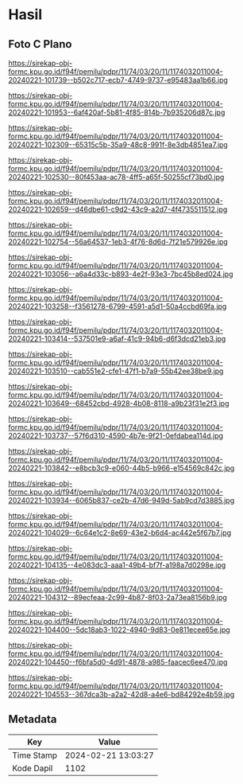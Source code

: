 # Hasil

## Foto C Plano

https://sirekap-obj-formc.kpu.go.id/f94f/pemilu/pdpr/11/74/03/20/11/1174032011004-20240221-101739--b502c717-ecb7-4749-9737-e95483aa1b66.jpg

https://sirekap-obj-formc.kpu.go.id/f94f/pemilu/pdpr/11/74/03/20/11/1174032011004-20240221-101953--6af420af-5b81-4f85-814b-7b935206d87c.jpg

https://sirekap-obj-formc.kpu.go.id/f94f/pemilu/pdpr/11/74/03/20/11/1174032011004-20240221-102309--65315c5b-35a9-48c8-991f-8e3db4851ea7.jpg

https://sirekap-obj-formc.kpu.go.id/f94f/pemilu/pdpr/11/74/03/20/11/1174032011004-20240221-102530--80f453aa-ac78-4ff5-a65f-50255cf73bd0.jpg

https://sirekap-obj-formc.kpu.go.id/f94f/pemilu/pdpr/11/74/03/20/11/1174032011004-20240221-102659--d46dbe61-c9d2-43c9-a2d7-4f4735511512.jpg

https://sirekap-obj-formc.kpu.go.id/f94f/pemilu/pdpr/11/74/03/20/11/1174032011004-20240221-102754--56a64537-1eb3-4f76-8d6d-7f21e579926e.jpg

https://sirekap-obj-formc.kpu.go.id/f94f/pemilu/pdpr/11/74/03/20/11/1174032011004-20240221-103056--a6a4d33c-b893-4e2f-93e3-7bc45b8ed024.jpg

https://sirekap-obj-formc.kpu.go.id/f94f/pemilu/pdpr/11/74/03/20/11/1174032011004-20240221-103258--f3561278-6799-4591-a5d1-50a4ccbd69fa.jpg

https://sirekap-obj-formc.kpu.go.id/f94f/pemilu/pdpr/11/74/03/20/11/1174032011004-20240221-103414--537501e9-a6af-41c9-94b6-d6f3dcd21eb3.jpg

https://sirekap-obj-formc.kpu.go.id/f94f/pemilu/pdpr/11/74/03/20/11/1174032011004-20240221-103510--cab551e2-cfe1-47f1-b7a9-55b42ee38be9.jpg

https://sirekap-obj-formc.kpu.go.id/f94f/pemilu/pdpr/11/74/03/20/11/1174032011004-20240221-103649--68452cbd-4928-4b08-8118-a9b23f31e2f3.jpg

https://sirekap-obj-formc.kpu.go.id/f94f/pemilu/pdpr/11/74/03/20/11/1174032011004-20240221-103737--57f6d310-4590-4b7e-9f21-0efdabea114d.jpg

https://sirekap-obj-formc.kpu.go.id/f94f/pemilu/pdpr/11/74/03/20/11/1174032011004-20240221-103842--e8bcb3c9-e060-44b5-b966-e154569c842c.jpg

https://sirekap-obj-formc.kpu.go.id/f94f/pemilu/pdpr/11/74/03/20/11/1174032011004-20240221-103934--6065b837-ce2b-47d6-949d-5ab9cd7d3885.jpg

https://sirekap-obj-formc.kpu.go.id/f94f/pemilu/pdpr/11/74/03/20/11/1174032011004-20240221-104029--6c64e1c2-8e69-43e2-b6d4-ac442e5f67b7.jpg

https://sirekap-obj-formc.kpu.go.id/f94f/pemilu/pdpr/11/74/03/20/11/1174032011004-20240221-104135--4e083dc3-aaa1-49b4-bf7f-a198a7d0298e.jpg

https://sirekap-obj-formc.kpu.go.id/f94f/pemilu/pdpr/11/74/03/20/11/1174032011004-20240221-104312--89ecfeaa-2c99-4b87-8f03-2a73ea8156b9.jpg

https://sirekap-obj-formc.kpu.go.id/f94f/pemilu/pdpr/11/74/03/20/11/1174032011004-20240221-104400--5dc18ab3-1022-4940-9d83-0e811ecee65e.jpg

https://sirekap-obj-formc.kpu.go.id/f94f/pemilu/pdpr/11/74/03/20/11/1174032011004-20240221-104450--f6bfa5d0-4d91-4878-a985-faacec6ee470.jpg

https://sirekap-obj-formc.kpu.go.id/f94f/pemilu/pdpr/11/74/03/20/11/1174032011004-20240221-104553--367dca3b-a2a2-42d8-a4e6-bd84292e4b59.jpg


## Metadata

| Key        | Value               |
| ---------- | ------------------- |
| Time Stamp | 2024-02-21 13:03:27 |
| Kode Dapil | 1102                |



